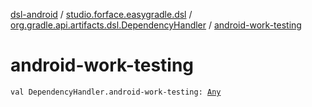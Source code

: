 [dsl-android](../../index.md) / [studio.forface.easygradle.dsl](../index.md) / [org.gradle.api.artifacts.dsl.DependencyHandler](index.md) / [android-work-testing](./android-work-testing.md)

# android-work-testing

`val DependencyHandler.android-work-testing: `[`Any`](https://kotlinlang.org/api/latest/jvm/stdlib/kotlin/-any/index.html)